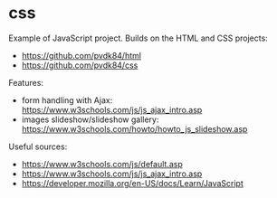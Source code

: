 # css

Example of JavaScript project.
Builds on the HTML and CSS projects:
- https://github.com/pvdk84/html
- https://github.com/pvdk84/css

Features:
- form handling with Ajax: https://www.w3schools.com/js/js_ajax_intro.asp
- images slideshow/slideshow gallery: https://www.w3schools.com/howto/howto_js_slideshow.asp

Useful sources:
- https://www.w3schools.com/js/default.asp
- https://www.w3schools.com/js/js_ajax_intro.asp
- https://developer.mozilla.org/en-US/docs/Learn/JavaScript
